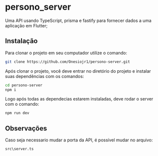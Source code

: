 # persono_server

Uma API usando TypeScript, prisma e fastify para fornecer dados a uma aplicação em Flutter;

## Instalação

Para clonar o projeto em seu computador utilize o comando:
```sh
git clone https://github.com/Onesiojr1/persono-server.git
```

Após clonar o projeto, você deve entrar no diretório do projeto e instalar suas dependências com os comandos:
```sh
cd persono-server
npm i
```

Logo após todas as dependecias estarem instaladas, deve rodar o server com o comando: 
```sh
npm run dev
```

## Observações
Caso seja necessario mudar a porta da API, é possível mudar no arquivo:
```sh
src\server.ts
```
